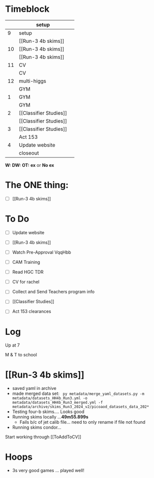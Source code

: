 # Timeblock

|     | setup                  |     |
| --- | ---------------------- | --- |
| 9   | setup                  |     |
|     | [[Run-3 4b skims]]     |     |
| 10  | [[Run-3 4b skims]]     |     |
|     | [[Run-3 4b skims]]     |     |
| 11  | CV                     |     |
|     | CV                     |     |
| 12  | multi-higgs            |     |
|     | GYM                    |     |
| 1   | GYM                    |     |
|     | GYM                    |     |
| 2   | [[Classifier Studies]] |     |
|     | [[Classifier Studies]] |     |
| 3   | [[Classifier Studies]] |     |
|     | Act 153                |     |
| 4   | Update website         |     |
|     | closeout               |     |

**W:**
**DW:**
**OT:**
**ex** or **No ex**

# The ONE thing: 
- [ ] [[Run-3 4b skims]]


# To Do
- [ ] Update website
- [ ] [[Run-3 4b skims]]
- [ ] Watch Pre-Approval VqqHbb
- [ ] CAM Training
- [ ] Read HGC TDR
- [ ] CV for rachel
- [ ] Collect and Send Teachers program info
- [ ] [[Classifier Studies]]
- [ ] Act 153 clearances


# Log

Up at 7

M & T to school

# [[Run-3 4b skims]]
- saved yaml in archive
- made merged data set:
	` py metadata/merge_yaml_datasets.py -m metadata/datasets_HH4b_Run3.yml -o metadata/datasets_HH4b_Run3_merged.yml -f metadata/archive/skims_Run3_2024_v2/picoaod_datasets_data_202*`
- Testing four-b skims.... Looks good
- Running skims locally ...**49m55.899s**
	- Fails b/c of jet calib file... need to only rename if file not found
- Running skims condor...

Start working through [[ToAddToCV]]

# Hoops
- 3s very good games ... played well!
